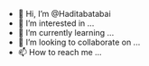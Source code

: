 - 👋 Hi, I’m @Haditabatabai
- 👀 I’m interested in ...
- 🌱 I’m currently learning ...
- 💞️ I’m looking to collaborate on ...
- 📫 How to reach me ...

<!---
Haditabatabai/Haditabatabai is a ✨ special ✨ repository because its `README.md` (this file) appears on your GitHub profile.
You can click the Preview link to take a look at your changes.
--->
